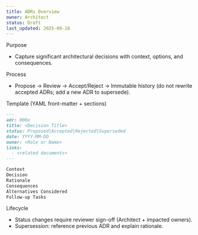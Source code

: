 ```yaml
---
title: ADRs Overview
owner: Architect
status: Draft
last_updated: 2025-09-18
---
```


Purpose

- Capture significant architectural decisions with context, options, and consequences.

Process

- Propose → Review → Accept/Reject → Immutable history (do not rewrite accepted ADRs; add a new ADR to supersede).

Template (YAML front-matter + sections)

```md
---
adr: 000x
title: <Decision Title>
status: Proposed|Accepted|Rejected|Superseded
date: YYYY-MM-DD
owner: <Role or Name>
links:
  - <related documents>
---

Context
Decision
Rationale
Consequences
Alternatives Considered
Follow-up Tasks
```

Lifecycle

- Status changes require reviewer sign-off (Architect + impacted owners).
- Supersession: reference previous ADR and explain rationale.
